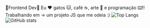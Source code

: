 🌟Frontend Dev🌟
Eu ❤️ gatos 🐱, café ☕, arte 🎨 e programação ⌨️!!
Trabalhando em -> um projeto JS que me odeia :)
  ![Top Langs](https://github-readme-stats.vercel.app/api/top-langs/?username=CharalambosIoannou&theme=radical)
  ![GitHub stats](https://github-readme-stats.vercel.app/api?username=lalinha123&show_icons=true&theme=radical)



